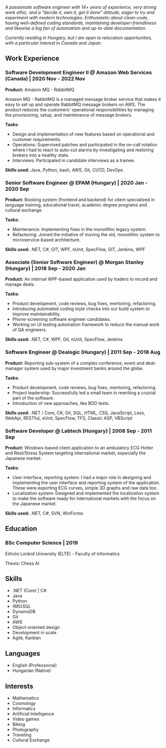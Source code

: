 *A passionate software engineer with 14+ years of experience, very strong work ethic, and a “decide it, own it, get it done” attitude, eager to try and experiment with modern technologies. Enthusiastic about clean-code, having well-defined coding standards, maintaining developer-friendliness and likewise a big fan of automatism and up-to-date documentation.*

*Currently residing in Hungary, but I am open to relocation opportunities, with a particular interest in Canada and Japan.*

## Work Experience

### Software Development Engineer II @ Amazon Web Services (Canada) | 2020 Nov - 2022 Nov

**Product:** Amazon MQ - RabbitMQ

Amazon MQ - RabbitMQ is a managed message broker service that makes it easy to set up and operate RabbitMQ message brokers on AWS. The product reduces the customers' operational responsibilities by managing the provisioning, setup, and maintenance of message brokers.

**Tasks**:

* Design and implementation of new features based on operational and customer requirements.
* Operations: Supervised patches and participated in the on-call rotation where I had to react to auto-cut alarms by investigating and restoring brokers into a healthy state.
* Interviews: Participated in candidate interviews as a trainee.

**Skills used:** Java, Python, bash, AWS, Git, CI/CD, DevOps

### Senior Software Engineer @ EPAM (Hungary) | 2020 Jan - 2020 Sep

**Product:** Booking system (frontend and backend) for client specialized in language training, educational travel, academic degree programs and cultural exchange.

**Tasks:**

* Maintenance: Implementing fixes in the monolithic legacy system.
* Refactoring: Joined the initiative of moving the old, monolithic system to microservice-based architecture.

**Skills used:** .NET, C#, GIT, WPF, nUnit, SpecFlow, GIT, Jenkins, WPF

### Associate (Senior Software Engineer) @ Morgan Stanley (Hungary) | 2018 Sep - 2020 Jan

**Product:** An internal WPF-based application used by traders to record and manage deals.

**Tasks:**

* Product development, code reviews, bug fixes, mentoring, refactoring.
* Introducing automated coding style checks into our build system to improve maintainability.
* Phone-screening software engineer candidates.
* Working on UI testing automation framework to reduce the manual work of QA engineers.

**Skills used:** .NET, C#, WPF, Git, nUnit, SpecFlow, Jenkins

### Software Engineer @ Dealogic (Hungary) | 2011 Sep - 2018 Aug

**Product:** Reporting sub-system of a complex conference, event and deal-manager system used by major investment banks around the globe.

**Tasks:**

* Product development, code reviews, bug fixes, mentoring, refactoring.
* Project leadership: Successfully led a small team in rewriting a cruicial part of the software.
* Introduction of new approaches, like BDD tests.

**Skills used:** .NET / Core, C#, Git, SQL, HTML, CSS, JavaScript, Less, WebApi, RESTful, xUnit, SpecFlow, TFS, Classic ASP, VBScript

### Software Developer @ Labtech (Hungary) | 2008 Sep - 2011 Sep

**Product:** Windows-based client application to an ambulatory ECG Holter and Rest/Stress System targeting international market, especially the Japanese market.

**Tasks:**

* User interface, reporting system: I had a major role in designing and implementing the user interface and reporting system of the application. These were exporting ECG curves, simple 3D graphs and raw data too.
* Localization system: Designed and implemented the localization system to make the software ready for international markets with the focus on the Japanese market.

**Skills used:** .NET, C#, SVN, WinForms

## Education

### BSc Computer Science | 2019

Eötvös Loránd University (ELTE) - Faculty of Informatics

Thesis: Chess AI

## Skills

* .NET (Core) | C#
* Java
* Python
* (MS)SQL
* DynamoDB
* Git
* AWS
* Object-oriented design
* Development in scale
* Agile, Kanban

## Languages

* English (Professional)
* Hungarian (Native)

## Interests

* Mathematics
* Cosmology
* Informatics
* Artificial Intelligence
* Video games
* Biking
* Photography
* Traveling
* Cultural Exchange
